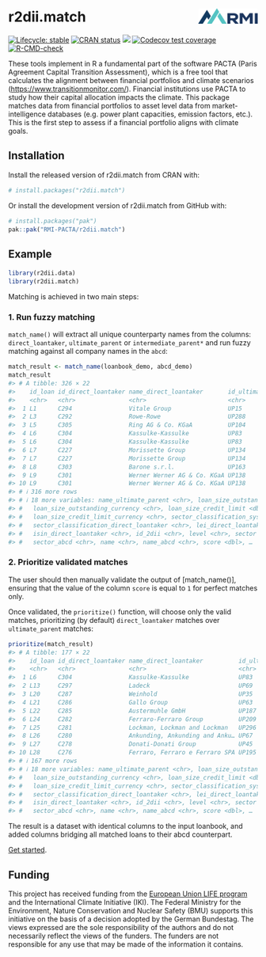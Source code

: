
<!-- README.md is generated from README.Rmd. Please edit that file -->

# r2dii.match <img src="man/figures/logo.png" align="right" width="120" />

<!-- badges: start -->

[![Lifecycle:
stable](https://img.shields.io/badge/lifecycle-stable-brightgreen.svg)](https://lifecycle.r-lib.org/articles/stages.html#stable)
[![CRAN
status](https://www.r-pkg.org/badges/version/r2dii.match)](https://CRAN.R-project.org/package=r2dii.match)
[![](https://cranlogs.r-pkg.org/badges/grand-total/r2dii.match)](https://CRAN.R-project.org/package=r2dii.match)
[![Codecov test
coverage](https://codecov.io/gh/RMI-PACTA/r2dii.match/branch/main/graph/badge.svg)](https://app.codecov.io/gh/RMI-PACTA/r2dii.match?branch=main)
[![R-CMD-check](https://github.com/RMI-PACTA/r2dii.match/actions/workflows/R-CMD-check.yaml/badge.svg)](https://github.com/RMI-PACTA/r2dii.match/actions/workflows/R-CMD-check.yaml)
<!-- badges: end -->

These tools implement in R a fundamental part of the software PACTA
(Paris Agreement Capital Transition Assessment), which is a free tool
that calculates the alignment between financial portfolios and climate
scenarios (<https://www.transitionmonitor.com/>). Financial institutions
use PACTA to study how their capital allocation impacts the climate.
This package matches data from financial portfolios to asset level data
from market-intelligence databases (e.g. power plant capacities,
emission factors, etc.). This is the first step to assess if a financial
portfolio aligns with climate goals.

## Installation

Install the released version of r2dii.match from CRAN with:

``` r
# install.packages("r2dii.match")
```

Or install the development version of r2dii.match from GitHub with:

``` r
# install.packages("pak")
pak::pak("RMI-PACTA/r2dii.match")
```

## Example

``` r
library(r2dii.data)
library(r2dii.match)
```

Matching is achieved in two main steps:

### 1. Run fuzzy matching

`match_name()` will extract all unique counterparty names from the
columns: `direct_loantaker`, `ultimate_parent` or `intermediate_parent*`
and run fuzzy matching against all company names in the `abcd`:

``` r
match_result <- match_name(loanbook_demo, abcd_demo)
match_result 
#> # A tibble: 326 × 22
#>    id_loan id_direct_loantaker name_direct_loantaker       id_ultimate_parent
#>    <chr>   <chr>               <chr>                       <chr>             
#>  1 L1      C294                Vitale Group                UP15              
#>  2 L3      C292                Rowe-Rowe                   UP288             
#>  3 L5      C305                Ring AG & Co. KGaA          UP104             
#>  4 L6      C304                Kassulke-Kassulke           UP83              
#>  5 L6      C304                Kassulke-Kassulke           UP83              
#>  6 L7      C227                Morissette Group            UP134             
#>  7 L7      C227                Morissette Group            UP134             
#>  8 L8      C303                Barone s.r.l.               UP163             
#>  9 L9      C301                Werner Werner AG & Co. KGaA UP138             
#> 10 L9      C301                Werner Werner AG & Co. KGaA UP138             
#> # ℹ 316 more rows
#> # ℹ 18 more variables: name_ultimate_parent <chr>, loan_size_outstanding <dbl>,
#> #   loan_size_outstanding_currency <chr>, loan_size_credit_limit <dbl>,
#> #   loan_size_credit_limit_currency <chr>, sector_classification_system <chr>,
#> #   sector_classification_direct_loantaker <chr>, lei_direct_loantaker <chr>,
#> #   isin_direct_loantaker <chr>, id_2dii <chr>, level <chr>, sector <chr>,
#> #   sector_abcd <chr>, name <chr>, name_abcd <chr>, score <dbl>, …
```

### 2. Prioritize validated matches

The user should then manually validate the output of \[match_name()\],
ensuring that the value of the column `score` is equal to `1` for
perfect matches only.

Once validated, the `prioritize()` function, will choose only the valid
matches, prioritizing (by default) `direct_loantaker` matches over
`ultimate_parent` matches:

``` r
prioritize(match_result)
#> # A tibble: 177 × 22
#>    id_loan id_direct_loantaker name_direct_loantaker          id_ultimate_parent
#>    <chr>   <chr>               <chr>                          <chr>             
#>  1 L6      C304                Kassulke-Kassulke              UP83              
#>  2 L13     C297                Ladeck                         UP69              
#>  3 L20     C287                Weinhold                       UP35              
#>  4 L21     C286                Gallo Group                    UP63              
#>  5 L22     C285                Austermuhle GmbH               UP187             
#>  6 L24     C282                Ferraro-Ferraro Group          UP209             
#>  7 L25     C281                Lockman, Lockman and Lockman   UP296             
#>  8 L26     C280                Ankunding, Ankunding and Anku… UP67              
#>  9 L27     C278                Donati-Donati Group            UP45              
#> 10 L28     C276                Ferraro, Ferraro e Ferraro SPA UP195             
#> # ℹ 167 more rows
#> # ℹ 18 more variables: name_ultimate_parent <chr>, loan_size_outstanding <dbl>,
#> #   loan_size_outstanding_currency <chr>, loan_size_credit_limit <dbl>,
#> #   loan_size_credit_limit_currency <chr>, sector_classification_system <chr>,
#> #   sector_classification_direct_loantaker <chr>, lei_direct_loantaker <chr>,
#> #   isin_direct_loantaker <chr>, id_2dii <chr>, level <chr>, sector <chr>,
#> #   sector_abcd <chr>, name <chr>, name_abcd <chr>, score <dbl>, …
```

The result is a dataset with identical columns to the input loanbook,
and added columns bridging all matched loans to their abcd counterpart.

[Get
started](https://rmi-pacta.github.io/r2dii.match/articles/r2dii-match.html).

## Funding

This project has received funding from the [European Union LIFE
program](https://wayback.archive-it.org/12090/20210412123959/https://ec.europa.eu/easme/en/)
and the International Climate Initiative (IKI). The Federal Ministry for
the Environment, Nature Conservation and Nuclear Safety (BMU) supports
this initiative on the basis of a decision adopted by the German
Bundestag. The views expressed are the sole responsibility of the
authors and do not necessarily reflect the views of the funders. The
funders are not responsible for any use that may be made of the
information it contains.
